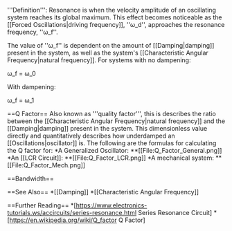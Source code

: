 '''Definition''':
Resonance is when the velocity amplitude of an oscillating system reaches its global maximum.
This effect becomes noticeable as the [[Forced Oscillations|driving frequency]], ''ω_d'', approaches the resonance frequency, ''ω_f''.

The value of ''ω_f'' is dependent on the amount of [[Damping|damping]] present in the system, as well as the system's [[Characteristic Angular Frequency|natural frequency]].
For systems with no dampening:

ω_f = ω_0

With dampening:

ω_f = ω_1

==Q Factor==
Also known as '''quality factor''', this is describes the ratio between the [[Characteristic Angular Frequency|natural frequency]]
 and the [[Damping|damping]] present in the system. This dimensionless value directly and quantitatively describes how underdamped an [[Oscillations|oscillator]] is.
The following are the formulas for calculating the Q factor for:
*A Generalized Oscillator:
**[[File:Q_Factor_General.png]]
*An [[LCR Circuit]]:
**[[File:Q_Factor_LCR.png]]
*A mechanical system:
**[[File:Q_Factor_Mech.png]]

==Bandwidth==

==See Also==
*[[Damping]]
*[[Characteristic Angular Frequency]]

==Further Reading==
*[https://www.electronics-tutorials.ws/accircuits/series-resonance.html Series Resonance Circuit]
*[https://en.wikipedia.org/wiki/Q_factor Q Factor]
